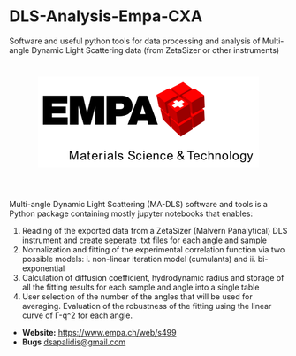 # DLS-Analysis-Empa-CXA
Software and useful python tools for data processing and analysis of Multi-angle Dynamic Light Scattering data (from ZetaSizer or other instruments)

<h1 align="center">
<img src="https://github.com/dsapalidis/mypackage/blob/Sapd-Tutorial/Sapaempa.svg" width="400">
</h1><br>

   
Multi-angle Dynamic Light Scattering (MA-DLS) software and tools is a Python package containing mostly jupyter notebooks that enables:
1. Reading of the exported data from a ZetaSizer (Malvern Panalytical) DLS instrument and create seperate .txt files for each angle and sample
2. Nornalization and fitting of the experimental correlation function via two possible models: i. non-linear iteration model (cumulants) and ii. bi-exponential
3. Calculation of diffusion coefficient, hydrodynamic radius and storage of all the fitting results for each sample and angle into a single table
4. User selection of the number of the angles that will be used for averaging. Evaluation of the robustness of the fitting using the linear curve of Γ-q^2 for each angle.
   

- **Website:** https://www.empa.ch/web/s499
- **Bugs** dsapalidis@gmail.com
